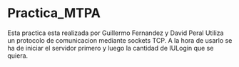 # Practica_MTPA
Esta practica esta realizada por Guillermo Fernandez y David Peral
Utiliza un protocolo de comunicacion mediante sockets TCP. A la hora de usarlo se ha de iniciar el servidor primero y luego la cantidad de IULogin que se quiera.
